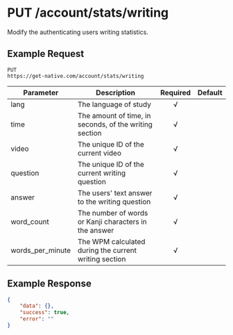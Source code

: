 # PUT /account/stats/writing

Modify the authenticating users writing statistics.

## Example Request

```
PUT
https://get-native.com/account/stats/writing
```

| Parameter        	| Description                                            	| Required 	| Default 	|
|------------------	|--------------------------------------------------------	|:--------:	|---------	|
| lang             	| The language of study                                  	|     √    	|         	|
| time             	| The amount of time, in seconds, of the writing section 	|     √    	|         	|
| video            	| The unique ID of the current video                     	|     √    	|         	|
| question         	| The unique ID of the current writing question          	|     √    	|         	|
| answer           	| The users' text answer to the writing question         	|     √    	|         	|
| word_count       	| The number of words or Kanji characters in the answer 	|     √    	|         	|
| words_per_minute 	| The WPM calculated during the current writing section  	|     √    	|         	|

## Example Response

```json
{
	"data": {},
	"success": true,
	"error": ""
}
```
